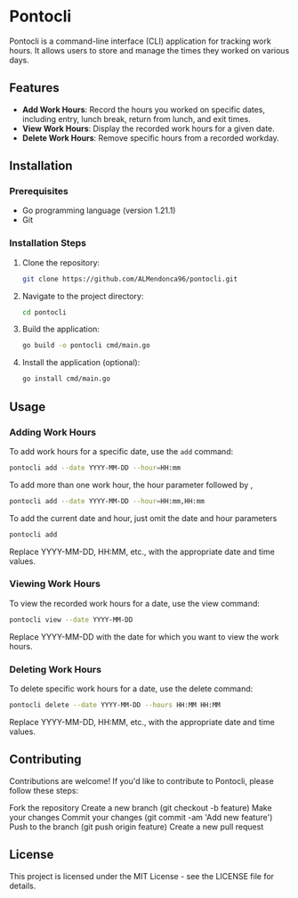 # Pontocli

Pontocli is a command-line interface (CLI) application for tracking work hours. It allows users to store and manage the times they worked on various days.

## Features

- **Add Work Hours**: Record the hours you worked on specific dates, including entry, lunch break, return from lunch, and exit times.
- **View Work Hours**: Display the recorded work hours for a given date.
- **Delete Work Hours**: Remove specific hours from a recorded workday.

## Installation

### Prerequisites

- Go programming language (version 1.21.1)
- Git

### Installation Steps

1. Clone the repository:

   ```bash
   git clone https://github.com/ALMendonca96/pontocli.git
   ```

2. Navigate to the project directory:

   ```bash
   cd pontocli
   ```

3. Build the application:

   ```bash
   go build -o pontocli cmd/main.go
   ```

4. Install the application (optional):

   ```bash
   go install cmd/main.go
   ```

## Usage

### Adding Work Hours

To add work hours for a specific date, use the `add` command:

```bash
pontocli add --date YYYY-MM-DD --hour=HH:mm
```

To add more than one work hour, the hour parameter followed by ,

```bash
pontocli add --date YYYY-MM-DD --hour=HH:mm,HH:mm
```

To add the current date and hour, just omit the date and hour parameters

```bash
pontocli add
```

Replace YYYY-MM-DD, HH:MM, etc., with the appropriate date and time values.

### Viewing Work Hours

To view the recorded work hours for a date, use the view command:

```bash
pontocli view --date YYYY-MM-DD
```

Replace YYYY-MM-DD with the date for which you want to view the work hours.

### Deleting Work Hours

To delete specific work hours for a date, use the delete command:

```bash
pontocli delete --date YYYY-MM-DD --hours HH:MM HH:MM
```

Replace YYYY-MM-DD, HH:MM, etc., with the appropriate date and time values.

## Contributing

Contributions are welcome! If you'd like to contribute to Pontocli, please follow these steps:

Fork the repository
Create a new branch (git checkout -b feature)
Make your changes
Commit your changes (git commit -am 'Add new feature')
Push to the branch (git push origin feature)
Create a new pull request

## License

This project is licensed under the MIT License - see the LICENSE file for details.

```

```
